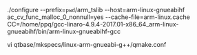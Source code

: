 ./configure --prefix=`pwd`/arm_tslib --host=arm-linux-gnueabihf ac_cv_func_malloc_0_nonnull=yes --cache-file=arm-linux.cache CC=/home/ppq/gcc-linaro-4.9.4-2017.01-x86_64_arm-linux-gnueabihf/bin/arm-linux-gnueabihf-gcc

vi qtbase/mkspecs/linux-arm-gnueabi-g++/qmake.conf